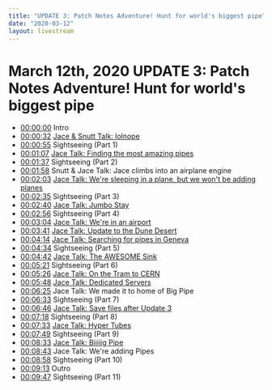 ```yaml
---
title: "UPDATE 3: Patch Notes Adventure! Hunt for world's biggest pipe"
date: "2020-03-12"
layout: livestream
---
```

# March 12th, 2020 UPDATE 3: Patch Notes Adventure! Hunt for world's biggest pipe
* [00:00:00](https://youtu.be/DsbHR1Nc8fw?t=0) Intro
* [00:00:32](https://youtu.be/DsbHR1Nc8fw?t=32) [Jace & Snutt Talk: lolnope](./transcriptions/yt-DsbHR1Nc8fw,32.57420833333333,55.97258333333333.md)
* [00:00:55](https://youtu.be/DsbHR1Nc8fw?t=55) Sightseeing (Part 1)
* [00:01:07](https://youtu.be/DsbHR1Nc8fw?t=67) [Jace Talk: Finding the most amazing pipes](./transcriptions/yt-DsbHR1Nc8fw,67.81774999999999,97.51408333333333.md)
* [00:01:37](https://youtu.be/DsbHR1Nc8fw?t=97) Sightseeing (Part 2)
* [00:01:58](https://youtu.be/DsbHR1Nc8fw?t=118) Snutt & Jace Talk: Jace climbs into an airplane engine
* [00:02:03](https://youtu.be/DsbHR1Nc8fw?t=123) [Jace Talk: We're sleeping in a plane, but we won't be adding planes](./transcriptions/yt-DsbHR1Nc8fw,123.28983333333332,155.44695833333333.md)
* [00:02:35](https://youtu.be/DsbHR1Nc8fw?t=155) Sightseeing (Part 3)
* [00:02:40](https://youtu.be/DsbHR1Nc8fw?t=160) [Jace Talk: Jumbo Stay](./transcriptions/yt-DsbHR1Nc8fw,160.70220833333332,176.63479166666664.md)
* [00:02:56](https://youtu.be/DsbHR1Nc8fw?t=176) Sightseeing (Part 4)
* [00:03:04](https://youtu.be/DsbHR1Nc8fw?t=184) [Jace Talk: We're in an airport](./transcriptions/yt-DsbHR1Nc8fw,184.759462,221.864578.md)
* [00:03:41](https://youtu.be/DsbHR1Nc8fw?t=221) [Jace Talk: Update to the Dune Desert](./transcriptions/yt-DsbHR1Nc8fw,221.864578,254.54595833333332.md)
* [00:04:14](https://youtu.be/DsbHR1Nc8fw?t=254) [Jace Talk: Searching for pipes in Geneva](./transcriptions/yt-DsbHR1Nc8fw,254.54595833333332,274.02375.md)
* [00:04:34](https://youtu.be/DsbHR1Nc8fw?t=274) Sightseeing (Part 5)
* [00:04:42](https://youtu.be/DsbHR1Nc8fw?t=282) [Jace Talk: The AWESOME Sink](./transcriptions/yt-DsbHR1Nc8fw,282.61566666666664,321.02904166666667.md)
* [00:05:21](https://youtu.be/DsbHR1Nc8fw?t=321) Sightseeing (Part 6)
* [00:05:26](https://youtu.be/DsbHR1Nc8fw?t=326) [Jace Talk: On the Tram to CERN](./transcriptions/yt-DsbHR1Nc8fw,326.15916666666664,348.88025.md)
* [00:05:48](https://youtu.be/DsbHR1Nc8fw?t=348) [Jace Talk: Dedicated Servers](./transcriptions/yt-DsbHR1Nc8fw,348.88025,385.25987499999997.md)
* [00:06:25](https://youtu.be/DsbHR1Nc8fw?t=385) Jace Talk: We made it to home of Big Pipe
* [00:06:33](https://youtu.be/DsbHR1Nc8fw?t=393) Sightseeing (Part 7)
* [00:06:46](https://youtu.be/DsbHR1Nc8fw?t=406) [Jace Talk: Save files after Update 3](./transcriptions/yt-DsbHR1Nc8fw,406.11404166666665,438.14604166666663.md)
* [00:07:18](https://youtu.be/DsbHR1Nc8fw?t=438) Sightseeing (Part 8)
* [00:07:33](https://youtu.be/DsbHR1Nc8fw?t=453) [Jace Talk: Hyper Tubes](./transcriptions/yt-DsbHR1Nc8fw,453.4947083333333,469.5107083333333.md)
* [00:07:49](https://youtu.be/DsbHR1Nc8fw?t=469) Sightseeing (Part 9)
* [00:08:33](https://youtu.be/DsbHR1Nc8fw?t=513) [Jace Talk: Biiiiig Pipe](./transcriptions/yt-DsbHR1Nc8fw,513.8466666666666,523.138287.md)
* [00:08:43](https://youtu.be/DsbHR1Nc8fw?t=523) Jace Talk: We're adding Pipes
* [00:08:58](https://youtu.be/DsbHR1Nc8fw?t=538) Sightseeing (Part 10)
* [00:09:13](https://youtu.be/DsbHR1Nc8fw?t=553) Outro
* [00:09:47](https://youtu.be/DsbHR1Nc8fw?t=587) Sightseeing (Part 11)
